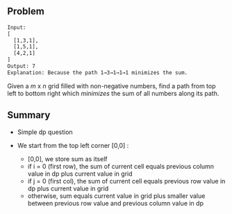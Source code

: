 ## Problem

```tex
Input:
[
  [1,3,1],
  [1,5,1],
  [4,2,1]
]
Output: 7
Explanation: Because the path 1→3→1→1→1 minimizes the sum.
```

Given a *m* x *n* grid filled with non-negative numbers, find a path from top left to bottom right which *minimizes* the sum of all numbers along its path.



## Summary

- Simple dp question

- We start from the top left corner [0,0] :

  - [0,0], we store sum as itself
  - if i = 0 (first row), the sum of current cell equals previous column value in dp plus current value in grid
  - if j = 0 (first col), the sum of current cell equals previous row value in dp plus current value in grid
  - otherwise, sum equals current value in grid plus smaller value between previous row value and previous column value in dp

  
